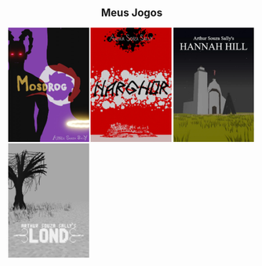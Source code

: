 
<div style="width:100%;" align="center">
  <div style="width:100%;">
    <h2>Meus Jogos</h2>
  </div>
  <div style="width:100%;" align="left">
    <a href="https://arthursouzasally.itch.io/mosdrog" target="_blank"><img src="poster_mosdrog.webp" style="height:233px;"/></a>
    <a href="https://arthursouzasally.itch.io/narghor" target="_blank"><img src="poster_narghor.webp" style="height:233px;"/></a>
    <a href="https://arthursouzasally.itch.io/hannah-hill" target="_blank"><img src="poster_hannah_hill.webp" style="height:233px;"/></a>
    <a href="https://arthursouzasally.itch.io/lond" target="_blank"><img src="poster_lond.webp" style="height:233px;"/></a>
  </div>
</div>

<!-- terceiro em breve -->
